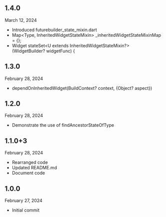 
## 1.4.0
March 12, 2024
- Introduced futurebuilder_state_mixin.dart
- Map<Type, InheritedWidgetStateMixin> _inheritedWidgetStateMixinMap = {};
-  Widget stateSet<U extends InheritedWidgetStateMixin?>(WidgetBuilder? widgetFunc) {

## 1.3.0
February 28, 2024
- dependOnInheritedWidget(BuildContext? context, {Object? aspect})

## 1.2.0
February 28, 2024
- Demonstrate the use of findAncestorStateOfType

## 1.1.0+3
February 28, 2024
- Rearranged code
- Updated README.md
- Document code

## 1.0.0
February 27, 2024
- Initial commit


